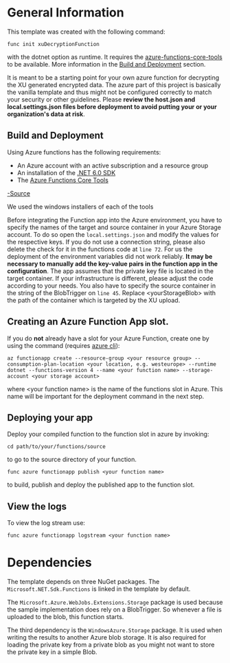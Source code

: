 # General Information
This template was created with the following command:
```
func init xuDecryptionFunction
```
with the dotnet option as runtime. It requires the [azure-functions-core-tools](https://docs.microsoft.com/en-us/azure/azure-functions/functions-run-local?tabs=windows%2Ccsharp%2Cbash#core-tools-versions) to be available. More information in the [Build and Deployment](#build-and-deployment) section.

It is meant to be a starting point for your own azure function for decrypting the XU generated encrypted data. The azure part of this project is basically the vanilla template and thus might not be configured correctly to match your security or other guidelines. Please **review the host.json and local.settings.json files before deployment to avoid putting your or your organization's data at risk**.

## Build and Deployment

Using Azure functions has the following requirements:
* An Azure account with an active subscription and a resource group
* An installation of the [.NET 6.0 SDK](https://dotnet.microsoft.com/en-us/download/dotnet/6.0)
* The [Azure Functions Core Tools](https://www.npmjs.com/package/azure-functions-core-tools)

[-Source](https://docs.microsoft.com/en-us/azure/azure-functions/create-first-function-cli-csharp?tabs=azure-cli%2Cbrowser#configure-your-local-environment)

We used the windows installers of each of the tools

Before integrating the Function app into the Azure environment, you have to specify the names of the target and source container in your Azure Storage account. To do so open the `local.settings.json` and modify the values for the respective keys. If you do not use a connection string, please also delete the check for it in the functions code at `line 72`.
For us the deployment of the environment variables did not work reliably. **It may be necessary to manually add the key-value pairs in the function app in the configuration**.
The app assumes that the private key file is located in the target container. If your infrastructure is different, please adjust the code according to your needs.
You also have to specify the source container in the string of the BlobTrigger on `line 45`. Replace \<yourStorageBlob> with the path of the container which is targeted by the XU upload.

## Creating an Azure Function App slot.
If you do **not** already have a slot for your Azure Function, create one by using the command (requires [azure cli](https://learn.microsoft.com/en-us/cli/azure/install-azure-cli-windows?tabs=azure-cli)):
```
az functionapp create --resource-group <your resource group> --consumption-plan-location <your location, e.g. westeurope> --runtime dotnet --functions-version 4 --name <your function name> --storage-account <your storage account>
```
where \<your function name> is the name of the functions slot in Azure. This name will be important for the deployment command in the next step.

## Deploying your app
Deploy your compiled function to the function slot in azure by invoking:
```
cd path/to/your/functions/source
```
to go to the source directory of your function.
```
func azure functionapp publish <your function name>
```
to build, publish and deploy the published app to the function slot.

## View the logs
To view the log stream use:
```
func azure functionapp logstream <your function name>
```

# Dependencies
The template depends on three NuGet packages. The `Microsoft.NET.Sdk.Functions` is linked in the template by default.

The `Microsoft.Azure.WebJobs.Extensions.Storage` package is used because the sample implementation does rely on a BlobTrigger. So whenever a file is uploaded to the blob, this function starts.

The third dependency is the `WindowsAzure.Storage` package. It is used when writing the results to another Azure blob storage. It is also required for loading the private key from a private blob as you might not want to store the private key in a simple Blob.
